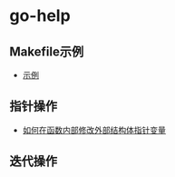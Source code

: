 # go-help

## Makefile示例
 - [示例](makefile-example/README.md)

## 指针操作
- [如何在函数内部修改外部结构体指针变量](pointer/function-param/README.md)

## 迭代操作